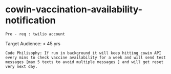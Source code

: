 # cowin-vaccination-availability-notification
```
Pre - req : twilio account
```
Target Audience: < 45 yrs
```
Code Philisophy: If run in background it will keep hitting cowin API every mins to check vaccine availability for a week and will send test messages [max 5 texts to avoid multiple messages ] and will get reset very next day.



